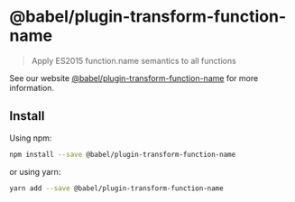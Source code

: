 # @babel/plugin-transform-function-name

> Apply ES2015 function.name semantics to all functions

See our website [@babel/plugin-transform-function-name](https://babeljs.io/docs/en/next/babel-plugin-transform-function-name.html) for more information.

## Install

Using npm:

```sh
npm install --save @babel/plugin-transform-function-name
```

or using yarn:

```sh
yarn add --save @babel/plugin-transform-function-name
```
